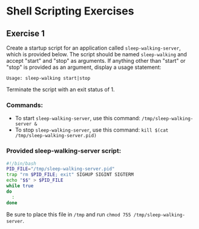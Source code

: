 # Shell Scripting Exercises

## Exercise 1
Create a startup script for an application called `sleep-walking-server`, which is provided below. The script should be named `sleep-walking` and accept "start" and "stop" as arguments. If anything other than "start" or "stop" is provided as an argument, display a usage statement: 

```
Usage: sleep-walking start|stop
```

Terminate the script with an exit status of 1.

### Commands:
- To start `sleep-walking-server`, use this command: `/tmp/sleep-walking-server &`
- To stop `sleep-walking-server`, use this command: `kill $(cat /tmp/sleep-walking-server.pid)`

### Provided sleep-walking-server script:

```bash
#!/bin/bash
PID_FILE="/tmp/sleep-walking-server.pid"
trap "rm $PID_FILE; exit" SIGHUP SIGINT SIGTERM
echo "$$" > $PID_FILE
while true
do    
  :
done
```

Be sure to place this file in `/tmp` and run `chmod 755 /tmp/sleep-walking-server`.
```
